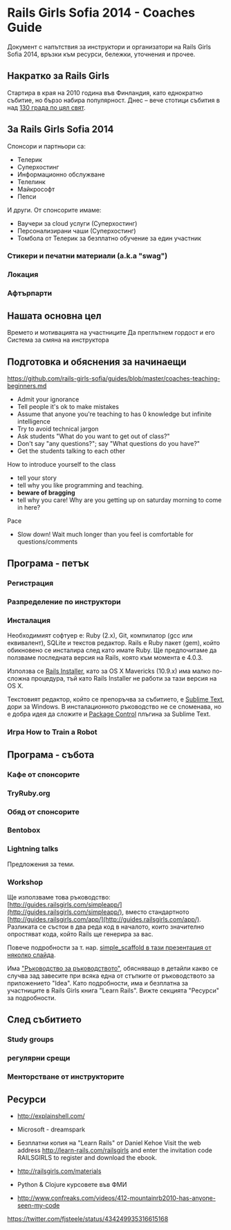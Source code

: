 # Rails Girls Sofia 2014 - Coaches Guide

Документ с напътствия за инструктори и организатори на Rails Girls Sofia 2014, връзки към ресурси, бележки, уточнения и прочее.

## Накратко за Rails Girls

Стартира в края на 2010 година във Финландия, като еднократно събитие, но бързо набира популярност. Днес – вече стотици събития в над [130 града по цял свят](http://rails-girls-map.herokuapp.com/).

## За Rails Girls Sofia 2014

Спонсори и партньори са:

- Телерик
- Суперхостинг
- Информационно обслужване
- Телелинк
- Майкрософт
- Пепси

И други. От спонсорите имаме:

- Ваучери за cloud услуги (Суперхостинг)
- Персонализирани чаши (Суперхостинг)
- Томбола от Телерик за безплатно обучение за един участник

### Стикери и печатни материали (a.k.a "swag")
### Локация
### Афтърпарти

## Нашата основна цел

Времето и мотивацията на участниците
Да преглътнем гордост и его
Система за смяна на инструктора

## Подготовка и обяснения за начинаещи

https://github.com/rails-girls-sofia/guides/blob/master/coaches-teaching-beginners.md

- Admit your ignorance
- Tell people it's ok to make mistakes
- Assume that anyone you're teaching to has 0 knowledge but infinite intelligence
- Try to avoid technical jargon
- Ask students "What do you want to get out of class?"
- Don't say "any questions?"; say "What questions do you have?"
- Get the students talking to each other

How to introduce yourself to the class

- tell your story
- tell why you like programming and teaching.
- **beware of bragging**
- tell why you care! Why are you getting up on saturday morning to come in here?

Pace

- Slow down! Wait much longer than you feel is comfortable for questions/comments

## Програма - петък

### Регистрация
### Разпределение по инструктори
### Инсталация

Необходимият софтуер е: Ruby (2.x), Git, компилатор (gcc или еквивалент), SQLite и текстов редактор. Rails е Ruby пакет (gem), който обикновено се инсталира след като имате Ruby. Ще предпочитаме да ползваме последната версия на Rails, която към момента е 4.0.3.

Използва се [Rails Installer](http://railsinstaller.org/en), като за OS X Mavericks (10.9.x) има малко по-сложна процедура, тъй като Rails Installer не работи за тази версия на OS X.

Текстовият редактор, който се препоръчва за събитието, е [Sublime Text](http://www.sublimetext.com/2), дори за Windows. В инсталационното ръководство не се споменава, но е добра идея да сложите и [Package Control](https://sublime.wbond.net/) плъгина за Sublime Text.

### Игра How to Train a Robot

## Програма - събота

### Кафе от спонсорите
### TryRuby.org
### Обяд от спонсорите
### Bentobox
### Lightning talks

Предложения за теми.

### Workshop

Ще използваме това ръководство: [http://guides.railsgirls.com/simpleapp/](http://guides.railsgirls.com/simpleapp/), вместо стандартното [http://guides.railsgirls.com/app/](http://guides.railsgirls.com/app/). Разликата се състои в два реда код в началото, които значително опростяват кода, който Rails ще генерира за вас.

Повече подробности за т. нар. [simple_scaffold в тази презентация от няколко слайда](https://docs.google.com/presentation/d/1Ky1xdU-TbmhBVQtAKB9DBOvMy72cg6WtXTnZDVKy8_Y).

Има ["Ръководство за ръководството"](http://guides.railsgirls.com/guide-to-the-guide/), обясняващо в детайли какво се случва зад завесите при всяка една от стъпките от ръководството за приложението "Idea". Като подробности, има и безплатна за участниците в Rails Girls книга "Learn Rails". Вижте секцията "Ресурси" за подробности.

## След събитието

### Study groups
### регулярни срещи
### Менторстване от инструкторите

## Ресурси


- http://explainshell.com/
- Microsoft - dreamspark
- Безплатни копия на "Learn Rails" от Daniel Kehoe
    Visit the web address http://learn-rails.com/railsgirls and enter the invitation code RAILSGIRLS to register and download the ebook.

- http://railsgirls.com/materials

- Python & Clojure курсовете във ФМИ

- http://www.confreaks.com/videos/412-mountainrb2010-has-anyone-seen-my-code


https://twitter.com/fjsteele/status/434249935316615168



